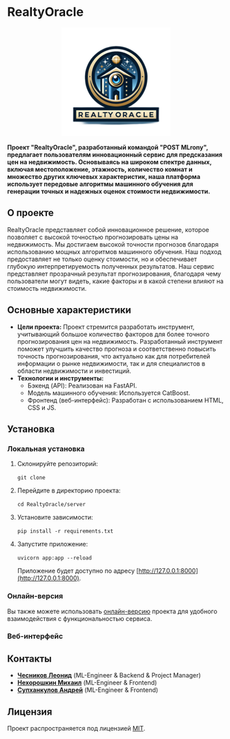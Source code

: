# RealtyOracle

<p align="center">
  <img src="logo.png" width="50%" height="50%">
</p>

**Проект "RealtyOracle", разработанный командой "POST MLrony", предлагает пользователям инновационный сервис для предсказания цен на недвижимость. Основываясь на широком спектре данных, включая местоположение, этажность, количество комнат и множество других ключевых характеристик, наша платформа использует передовые алгоритмы машинного обучения для генерации точных и надежных оценок стоимости недвижимости.**

## О проекте

RealtyOracle представляет собой инновационное решение, которое позволяет с высокой точностью прогнозировать цены на недвижимость. Мы достигаем высокой точности прогнозов благодаря использованию мощных алгоритмов машинного обучения. Наш подход предоставляет не только оценку стоимости, но и обеспечивает глубокую интерпретируемость полученных результатов. Наш сервис представляет прозрачный результат прогнозирования, благодаря чему пользователи могут видеть, какие факторы и в какой степени влияют на стоимость недвижимости.

## Основные характеристики

- **Цели проекта:**
Проект стремится разработать инструмент, учитывающий большое количество факторов для более точного прогнозирования цен на недвижимость.
Разработанный инструмент поможет улучшить качество прогноза и соответственно повысить точность прогнозирования, что актуально как для потребителей информации о рынке недвижимости, так и для специалистов в области недвижимости и инвестиций.
- **Технологии и инструменты:**
  - Бэкенд (API): Реализован на FastAPI.
  - Модель машинного обучения: Используется CatBoost.
  - Фронтенд (веб-интерфейс): Разработан с использованием HTML, CSS и JS.

## Установка

### Локальная установка

1. Склонируйте репозиторий:

   `git clone `

2. Перейдите в директорию проекта:

   `cd RealtyOracle/server`

3. Установите зависимости:

   `pip install -r requirements.txt`

4. Запустите приложение:

   `uvicorn app:app --reload`

   Приложение будет доступно по адресу [http://127.0.0.1:8000](http://127.0.0.1:8000).

### Онлайн-версия

Вы также можете использовать [онлайн-версию](Потом) проекта для удобного взаимодействия с функциональностью сервиса.

### Веб-интерфейс




## Контакты

- [**Чесников Леонид**](https://t.me/RebelRaider) (ML-Engineer & Backend & Project Manager)
- [**Нехорошкин Михаил**](https://t.me/mihneh) (ML-Engineer & Frontend)
- [**Супханкулов Андрей**](https://t.me/supppik) (ML-Engineer & Frontend)

## Лицензия

Проект распространяется под лицензией [MIT](LICENSE).
